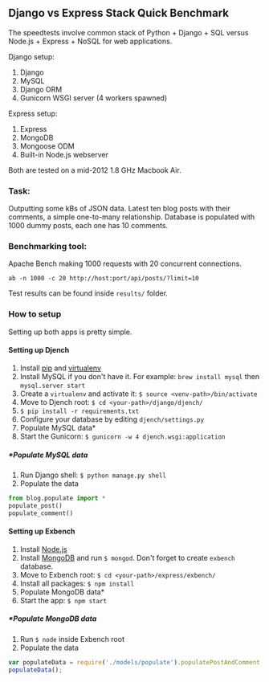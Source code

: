 ## Django vs Express Stack Quick Benchmark

The speedtests involve common stack of Python + Django + SQL versus Node.js + Express + NoSQL for
web applications.

Django setup:

1. Django
2. MySQL
3. Django ORM
4. Gunicorn WSGI server (4 workers spawned)

Express setup:

1. Express
2. MongoDB
3. Mongoose ODM
4. Built-in Node.js webserver

Both are tested on a mid-2012 1.8 GHz Macbook Air.

### Task:

Outputting some kBs of JSON data. Latest ten blog posts with their comments,
a simple one-to-many relationship. Database is populated with 1000 dummy posts,
each one has 10 comments.

### Benchmarking tool:

Apache Bench making 1000 requests with 20 concurrent connections.

    ab -n 1000 -c 20 http://host:port/api/posts/?limit=10

Test results can be found inside `results/` folder.

### How to setup

Setting up both apps is pretty simple.

#### Setting up Djench

1. Install [pip](https://pypi.python.org/pypi/pip) and [virtualenv](https://pypi.python.org/pypi/virtualenv‎)
2. Install MySQL if you don't have it. For example: `brew install mysql` then `mysql.server start`
2. Create a `virtualenv` and activate it: `$ source <venv-path>/bin/activate`
3. Move to Djench root: `$ cd <your-path>/django/djench/`
4. `$ pip install -r requirements.txt`
5. Configure your database by editing `djench/settings.py`
6. Populate MySQL data*
7. Start the Gunicorn: `$ gunicorn -w 4 djench.wsgi:application`

##### *Populate MySQL data

1. Run Django shell: `$ python manage.py shell`
2. Populate the data

```python
from blog.populate import *
populate_post()
populate_comment()
```

#### Setting up Exbench

1. Install [Node.js](http://nodejs.org)
2. Install [MongoDB](http://mongodb.org) and run `$ mongod`. Don't forget to create `exbench` database.
3. Move to Exbench root: `$ cd <your-path>/express/exbench/`
4. Install all packages: `$ npm install`
5. Populate MongoDB data*
6. Start the app: `$ npm start`

##### *Populate MongoDB data

1. Run `$ node` inside Exbench root
2. Populate the data

```javascript
var populateData = require('./models/populate').populatePostAndComment;
populateData();
```